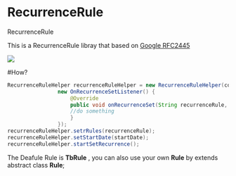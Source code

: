 # RecurrenceRule
RecurrenceRule

This is  a  RecurrenceRule libray that based on [Google RFC2445](http://tools.ietf.org/html/rfc2445#section-4.3.10)

![](https://github.com/nevermoresss/RecurrenceRule/blob/master/demo.gif)


#How?
```java
RecurrenceRuleHelper recurrenceRuleHelper = new RecurrenceRuleHelper(context
                new OnRecurrenceSetListener() { 
                    @Override
                    public void onRecurrenceSet(String recurrenceRule, String paresedStr) {
                    //do something
                    }
                });
recurrenceRuleHelper.setrRules(recurrenceRule);
recurrenceRuleHelper.setStartDate(startDate);
recurrenceRuleHelper.startSetRecurrence();
```



The Deafule Rule is **TbRule** , you can also use your own **Rule** by extends abstract class **Rule**;






